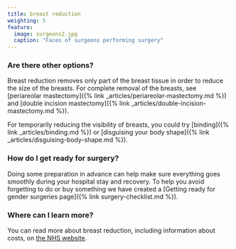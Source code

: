 ```yaml
---
title: breast reduction
weighting: 5
feature:
  image: surgeons2.jpg
  caption: "Faces of surgeons performing surgery"
---
```


### Are there other options?

Breast reduction removes only part of the breast tissue in order to reduce the size of the breasts. For complete removal of the breasts, see [periareolar mastectomy]({% link _articles/periareolar-mastectomy.md %}) and [double incision mastectomy]({% link _articles/double-incision-mastectomy.md %}).

For temporarily reducing the visibility of breasts, you could try [binding]({% link _articles/binding.md %}) or [disguising your body shape]({% link _articles/disguising-body-shape.md %}).

### How do I get ready for surgery?

Doing some preparation in advance can help make sure everything goes smoothly during your hospital stay and recovery. To help you avoid forgetting to do or buy something we have created a [Getting ready for gender surgeries page]({% link surgery-checklist.md %}).

### Where can I learn more?

You can read more about breast reduction, including information about costs, on [the NHS website](https://www.nhs.uk/conditions/cosmetic-procedures/breast-reduction-female/).

